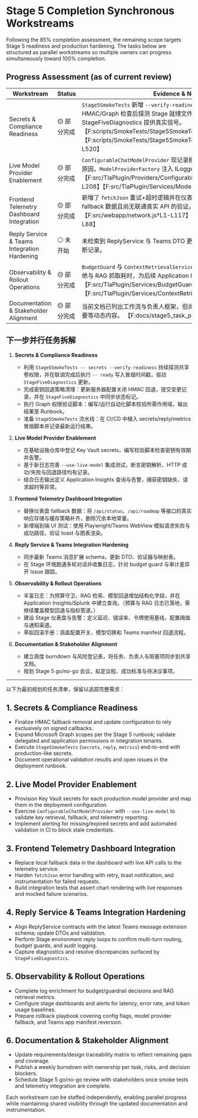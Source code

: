 # Stage 5 Completion Synchronous Workstreams

Following the 85% completion assessment, the remaining scope targets Stage 5 readiness and production hardening. The tasks below are structured as parallel workstreams so multiple owners can progress simultaneously toward 100% completion.

## Progress Assessment (as of current review)

| Workstream | Status | Evidence & Notes |
| --- | --- | --- |
| Secrets & Compliance Readiness | 🟡 部分完成 | `Stage5SmokeTests` 新增 `--verify-readiness` 与 `ready` 命令，可在 HMAC/Graph 检查后探测 Stage 就绪文件并写入时间戳，为 StageFiveDiagnostics 提供真实信号。 【F:scripts/SmokeTests/Stage5SmokeTests/Program.cs†L40-L214】【F:scripts/SmokeTests/Stage5SmokeTests/Program.cs†L430-L520】 |
| Live Model Provider Enablement | 🟡 部分完成 | `ConfigurableChatModelProvider` 现记录模型调用起止、密钥解析与回退原因，`ModelProviderFactory` 注入 ILogger 以支撑 live 模式诊断。 【F:src/TlaPlugin/Providers/ConfigurableChatModelProvider.cs†L22-L208】【F:src/TlaPlugin/Services/ModelProviderFactory.cs†L1-L56】 |
| Frontend Telemetry Dashboard Integration | 🟡 部分完成 | 新增了 `fetchJson` 重试+超时逻辑并在仪表盘/设置页接入，但仍依赖 fallback 数据且尚无联通真实 API 的验证。 【F:src/webapp/network.js†L1-L117】【F:src/webapp/app.js†L1-L88】 |
| Reply Service & Teams Integration Hardening | ⚪ 未开始 | 未检索到 ReplyService 与 Teams DTO 更新或 Stage 环境回帖链路的诊断记录。 |
| Observability & Rollout Operations | 🟡 部分完成 | `BudgetGuard` 与 `ContextRetrievalService` 新增结构化日志，记录预算拒绝与 RAG 抓取耗时，为后续 Application Insights 查询奠定数据基础。 【F:src/TlaPlugin/Services/BudgetGuard.cs†L1-L90】【F:src/TlaPlugin/Services/ContextRetrievalService.cs†L1-L225】 |
| Documentation & Stakeholder Alignment | 🟡 部分完成 | 当前文档已列出工作流与负责人框架，但尚缺 burndown、风险与会议纪要等动态内容。 【F:docs/stage5_task_plan.md†L1-L32】 |

## 下一步并行任务拆解

1. **Secrets & Compliance Readiness**
   - 利用 `Stage5SmokeTests -- secrets --verify-readiness` 持续探测共享卷权限，并在联调完成后执行 `-- ready` 写入冒烟时间戳，驱动 `StageFiveDiagnostics` 更新。
   - 完成密钥回退策略清理：更新服务器配置关闭 HMAC 回退，提交变更记录，并在 `StageFiveDiagnostics` 中同步状态标记。
   - 执行 Graph 权限验证脚本：编写/运行自动化脚本校验所需作用域，输出结果至 Runbook。
   - 准备 `Stage5SmokeTests` 流水线：在 CI/CD 中植入 secrets/reply/metrics 冒烟脚本并记录最新运行结果。

2. **Live Model Provider Enablement**
   - 在基础设施仓库中登记 Key Vault secrets，编写校验脚本检查密钥有效期并告警。
   - 基于新日志完善 `--use-live-model` 集成测试，断言密钥解析、HTTP 成功/失败与回退路径均有记录。
   - 结合日志输出定义 Application Insights 查询与告警，捕获密钥缺失、请求超时等异常。

3. **Frontend Telemetry Dashboard Integration**
   - 替换仪表盘 fallback 数据：将 `/api/status`、`/api/roadmap` 等接口的真实响应存储与缓存策略补齐，删除冗余本地常量。
   - 新增端到端 UI 测试：使用 Playwright/Teams WebView 模拟请求失败与成功路径，验证 toast 与图表渲染。

4. **Reply Service & Teams Integration Hardening**
   - 同步最新 Teams 消息扩展 schema，更新 DTO、验证器与映射表。
   - 在 Stage 环境跑通多轮对话并收集日志，针对 budget guard 与审计差异开 Issue 跟踪。

5. **Observability & Rollout Operations**
   - 丰富日志：为预算守卫、RAG 检索、模型回退增加结构化字段，并在 Application Insights/Splunk 中建立查询。（预算与 RAG 日志已落地，需继续覆盖模型回退与指标管道。）
   - 建设 Stage 仪表盘与告警：定义延迟、错误率、令牌使用基线，配置阈值与通知渠道。
   - 草拟回滚手册：涵盖配置开关、模型切换和 Teams manifest 回退流程。

6. **Documentation & Stakeholder Alignment**
   - 建立周度 burndown 与风险登记表，将任务、负责人与阻塞项同步到共享文档。
   - 规划 Stage 5 go/no-go 会议，拟定议程、成功标准与待决议事项。

---

以下为最初规划的任务清单，保留以追踪完整需求：

## 1. Secrets & Compliance Readiness
- Finalize HMAC fallback removal and update configuration to rely exclusively on signed callbacks.
- Expand Microsoft Graph scopes per the Stage 5 runbook; validate delegated and application permissions in integration tenants.
- Execute `Stage5SmokeTests` (`secrets`, `reply`, `metrics`) end-to-end with production-like secrets.
- Document operational validation results and open issues in the deployment runbook.

## 2. Live Model Provider Enablement
- Provision Key Vault secrets for each production model provider and map them in the deployment configuration.
- Exercise `ConfigurableChatModelProvider` with `--use-live-model` to validate key retrieval, fallback, and telemetry reporting.
- Implement alerting for missing/expired secrets and add automated validation in CI to block stale credentials.

## 3. Frontend Telemetry Dashboard Integration
- Replace local fallback data in the dashboard with live API calls to the telemetry service.
- Harden `fetchJson` error handling with retry, toast notification, and instrumentation for failed requests.
- Build integration tests that assert chart rendering with live responses and mocked failure scenarios.

## 4. Reply Service & Teams Integration Hardening
- Align ReplyService contracts with the latest Teams message extension schema; update DTOs and validation.
- Perform Stage environment reply loops to confirm multi-turn routing, budget guards, and audit logging.
- Capture diagnostics and resolve discrepancies surfaced by `StageFiveDiagnostics`.

## 5. Observability & Rollout Operations
- Complete log enrichment for budget/guardrail decisions and RAG retrieval metrics.
- Configure stage dashboards and alerts for latency, error rate, and token usage baselines.
- Prepare rollback playbook covering config flags, model provider fallback, and Teams app manifest reversion.

## 6. Documentation & Stakeholder Alignment
- Update requirements/design traceability matrix to reflect remaining gaps and coverage.
- Publish a weekly burndown with ownership per task, risks, and decision blockers.
- Schedule Stage 5 go/no-go review with stakeholders once smoke tests and telemetry integration are complete.

Each workstream can be staffed independently, enabling parallel progress while maintaining shared visibility through the updated documentation and instrumentation.
